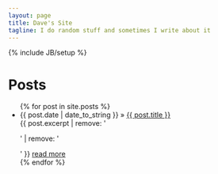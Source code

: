 ```yaml
---
layout: page
title: Dave's Site
tagline: I do random stuff and sometimes I write about it
---
```

{% include JB/setup %}


# Posts
<ul class="posts">
  {% for post in site.posts %}
    <li>
      <span>{{ post.date | date_to_string }}</span> &raquo; <a href="{{ BASE_PATH }}{{ post.url }}">{{ post.title }}</a>
      <br />
      {{ post.excerpt | remove: '<p>' | remove: '</p>' }}
      <a href="{{ BASE_PATH }}{{ post.url }}">read more</a>
    </li>
  {% endfor %}
</ul>
